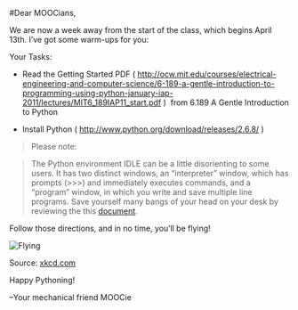 #Dear MOOCians,

We are now a week away from the start of the class, which begins April 13th. I’ve got some warm-ups for you:

Your Tasks:

* Read the Getting Started PDF ( http://ocw.mit.edu/courses/electrical-engineering-and-computer-science/6-189-a-gentle-introduction-to-programming-using-python-january-iap-2011/lectures/MIT6_189IAP11_start.pdf )  from 6.189 A Gentle Introduction to Python

* Install Python ( http://www.python.org/download/releases/2.6.8/ ) 


>Please note:

>The Python environment IDLE can be a little disorienting to some users. It has two distinct windows, an “interpreter” window, which has prompts (&gt;&gt;&gt;) and immediately executes commands, and a “program” window, in which you write and save multiple line programs. Save yourself many bangs of your head on your desk by reviewing the this [document]( https://hkn.eecs.berkeley.edu/%7Edyoo/python/idle_intro/index.html
 ). 


Follow those directions, and in no time, you’ll be flying!

 ![Flying](http://mechanicalmooc.files.wordpress.com/2012/11/xkcd-python.png) 

Source: [xkcd.com]( http://xkcd.com ) 

Happy Pythoning!

–Your mechanical friend MOOCie
